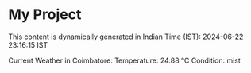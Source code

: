 # My Project

This content is dynamically generated in Indian Time (IST): 2024-06-22 23:16:15 IST


Current Weather in Coimbatore:
Temperature: 24.88 °C
Condition: mist
